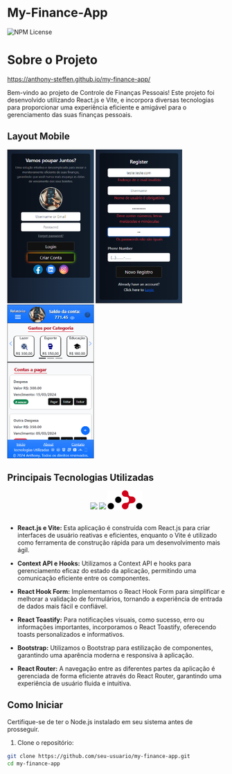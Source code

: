# My-Finance-App
![NPM License](https://img.shields.io/npm/l/license)


# Sobre o Projeto
https://anthony-steffen.github.io/my-finance-app/

Bem-vindo ao projeto de Controle de Finanças Pessoais! Este projeto foi desenvolvido utilizando React.js e Vite, e incorpora diversas tecnologias para proporcionar uma experiência eficiente e amigável para o gerenciamento das suas finanças pessoais.


## Layout Mobile
<div>
  <img src="src/assets/Login.png" alt="Layout 2" width="200" />
  <img src="src/assets/Register.png" alt="Layout 1" width="200" />
  <img src="src/assets/home.png" alt="Layout 3" width="200" />
</div>

## Principais Tecnologias Utilizadas
<div align="center">
  <img src="https://skillicons.dev/icons?i=react,vite,js,bootstrap" />
  <img src="https://react-hook-form.com/images/logo/react-hook-form-logo-only.png" width='50'/>
  <img src="src/assets/react-router.svg" alt="Layout 3" width="80" />
</div>
<br>


- **React.js e Vite:**
  Esta aplicação é construída com React.js para criar interfaces de usuário reativas e eficientes, enquanto o Vite é utilizado como ferramenta de construção rápida para um desenvolvimento mais ágil.

          
          

- **Context API e Hooks:**
  Utilizamos a Context API e hooks para gerenciamento eficaz do estado da aplicação, permitindo uma comunicação eficiente entre os componentes.


- **React Hook Form:**
  Implementamos o React Hook Form para simplificar e melhorar a validação de formulários, tornando a experiência de entrada de dados mais fácil e confiável.
  

- **React Toastify:**
  Para notificações visuais, como sucesso, erro ou informações importantes, incorporamos o React Toastify, oferecendo toasts personalizados e informativos.
  

- **Bootstrap:**
  Utilizamos o Bootstrap para estilização de componentes, garantindo uma aparência moderna e responsiva à aplicação.
  
          

- **React Router:**
  A navegação entre as diferentes partes da aplicação é gerenciada de forma eficiente através do React Router, garantindo uma experiência de usuário fluida e intuitiva.


## Como Iniciar

Certifique-se de ter o Node.js instalado em seu sistema antes de prosseguir.

1. Clone o repositório:

```bash
git clone https://github.com/seu-usuario/my-finance-app.git
cd my-finance-app
